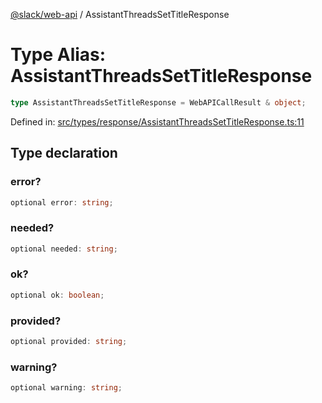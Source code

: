 [@slack/web-api](../index.md) / AssistantThreadsSetTitleResponse

# Type Alias: AssistantThreadsSetTitleResponse

```ts
type AssistantThreadsSetTitleResponse = WebAPICallResult & object;
```

Defined in: [src/types/response/AssistantThreadsSetTitleResponse.ts:11](https://github.com/slackapi/node-slack-sdk/blob/main/packages/web-api/src/types/response/AssistantThreadsSetTitleResponse.ts#L11)

## Type declaration

### error?

```ts
optional error: string;
```

### needed?

```ts
optional needed: string;
```

### ok?

```ts
optional ok: boolean;
```

### provided?

```ts
optional provided: string;
```

### warning?

```ts
optional warning: string;
```
